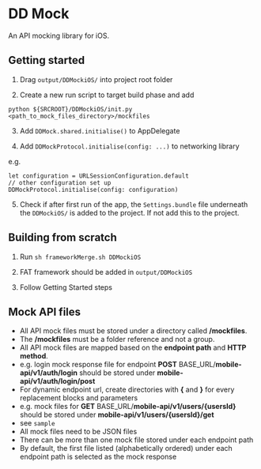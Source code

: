# DD Mock

An API mocking library for iOS.

## Getting started

1. Drag `output/DDMockiOS/` into project root folder

2. Create a new run script to target build phase and add

`python ${SRCROOT}/DDMockiOS/init.py <path_to_mock_files_directory>/mockfiles`

3. Add `DDMock.shared.initialise()` to AppDelegate

4. Add `DDMockProtocol.initialise(config: ...)` to networking library

e.g. 

```
let configuration = URLSessionConfiguration.default
// other configuration set up
DDMockProtocol.initialise(config: configuration)
```

5. Check if after first run of the app, the `Settings.bundle` file underneath the `DDMockiOS/` is added to the project. If not add this to the project.

## Building from scratch

1. Run `sh frameworkMerge.sh DDMockiOS`

2. FAT framework should be added in `output/DDMockiOS`

3. Follow Getting Started steps

## Mock API files

* All API mock files must be stored under a directory called __/mockfiles__.
* The  __/mockfiles__ must be a folder reference and not a group.
* All API mock files are mapped based on the __endpoint path__ and __HTTP method__.
* e.g. login mock response file for endpoint __POST__ BASE_URL/__mobile-api/v1/auth/login__ should be stored under __mobile-api/v1/auth/login/post__
* For dynamic endpoint url, create directories with __{__ and __}__ for every replacement blocks and parameters
* e.g. mock files for __GET__ BASE_URL/__mobile-api/v1/users/{usersId}__ should be stored under __mobile-api/v1/users/{usersId}/get__
* see `sample`
* All mock files need to be JSON files
* There can be more than one mock file stored under each endpoint path
* By default, the first file listed (alphabetically ordered) under each endpoint path is selected as the mock response
